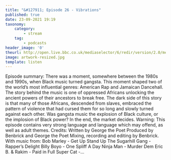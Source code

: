 ```yaml
---
title: "&#127911; Episode 26 - Vibrations"
published: true
date: 23-09-2021 19:19
taxonomy:
    category:
        - stream
    tag:
        - podcasts
header_image: '0'
theurl: http://open.live.bbc.co.uk/mediaselector/6/redir/version/2.0/mediaset/audio-nondrm-download/proto/http/vpid/p09ts49p.mp3
image: artwork-resized.jpg
template: listen
--- 
```

Episode summary: There was a moment, somewhere between the 1980s and 1990s, when Black music turned gangsta. This moment shaped two of the world’s most influential genres: American Rap and Jamaican Dancehall. The story behind the music is one of oppressed Africans unlocking the ancient powers of their ancestors to break free. The dark side of this story is that many of those Africans, descended from slaves, embraced the pattern of violence that had cursed them for so long and slowly turned against each other. Was gangsta music the explosion of Black culture, or the implosion of Black power? In the end, the market decides. Warning: This episode contains very strong language and language which may offend, as well as adult themes. Credits: Written by George the Poet Produced by Benbrick and George the Poet Mixing, recording and editing by Benbrick. With music from: Bob Marley - Get Up Stand Up The Sugarhill Gang - Rapper’s Delight Billy Boyo - One Spliff A Day Ninja Man - Murder Dem Eric B. & Rakim - Paid in Full Super Cat -…
